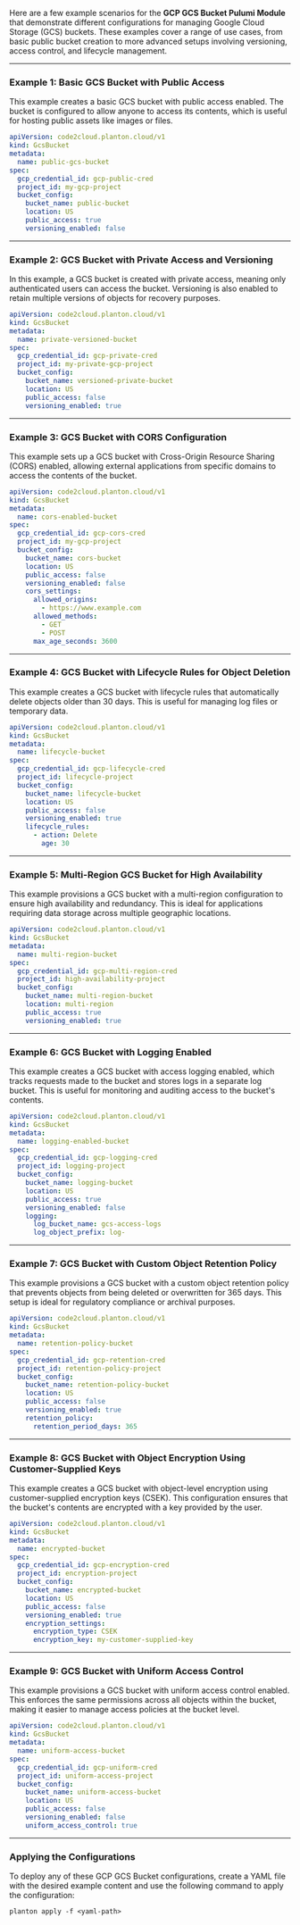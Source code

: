 Here are a few example scenarios for the **GCP GCS Bucket Pulumi Module** that demonstrate different configurations for managing Google Cloud Storage (GCS) buckets. These examples cover a range of use cases, from basic public bucket creation to more advanced setups involving versioning, access control, and lifecycle management.

---

### Example 1: Basic GCS Bucket with Public Access

This example creates a basic GCS bucket with public access enabled. The bucket is configured to allow anyone to access its contents, which is useful for hosting public assets like images or files.

```yaml
apiVersion: code2cloud.planton.cloud/v1
kind: GcsBucket
metadata:
  name: public-gcs-bucket
spec:
  gcp_credential_id: gcp-public-cred
  project_id: my-gcp-project
  bucket_config:
    bucket_name: public-bucket
    location: US
    public_access: true
    versioning_enabled: false
```

---

### Example 2: GCS Bucket with Private Access and Versioning

In this example, a GCS bucket is created with private access, meaning only authenticated users can access the bucket. Versioning is also enabled to retain multiple versions of objects for recovery purposes.

```yaml
apiVersion: code2cloud.planton.cloud/v1
kind: GcsBucket
metadata:
  name: private-versioned-bucket
spec:
  gcp_credential_id: gcp-private-cred
  project_id: my-private-gcp-project
  bucket_config:
    bucket_name: versioned-private-bucket
    location: US
    public_access: false
    versioning_enabled: true
```

---

### Example 3: GCS Bucket with CORS Configuration

This example sets up a GCS bucket with Cross-Origin Resource Sharing (CORS) enabled, allowing external applications from specific domains to access the contents of the bucket.

```yaml
apiVersion: code2cloud.planton.cloud/v1
kind: GcsBucket
metadata:
  name: cors-enabled-bucket
spec:
  gcp_credential_id: gcp-cors-cred
  project_id: my-gcp-project
  bucket_config:
    bucket_name: cors-bucket
    location: US
    public_access: false
    versioning_enabled: false
    cors_settings:
      allowed_origins:
        - https://www.example.com
      allowed_methods:
        - GET
        - POST
      max_age_seconds: 3600
```

---

### Example 4: GCS Bucket with Lifecycle Rules for Object Deletion

This example creates a GCS bucket with lifecycle rules that automatically delete objects older than 30 days. This is useful for managing log files or temporary data.

```yaml
apiVersion: code2cloud.planton.cloud/v1
kind: GcsBucket
metadata:
  name: lifecycle-bucket
spec:
  gcp_credential_id: gcp-lifecycle-cred
  project_id: lifecycle-project
  bucket_config:
    bucket_name: lifecycle-bucket
    location: US
    public_access: false
    versioning_enabled: true
    lifecycle_rules:
      - action: Delete
        age: 30
```

---

### Example 5: Multi-Region GCS Bucket for High Availability

This example provisions a GCS bucket with a multi-region configuration to ensure high availability and redundancy. This is ideal for applications requiring data storage across multiple geographic locations.

```yaml
apiVersion: code2cloud.planton.cloud/v1
kind: GcsBucket
metadata:
  name: multi-region-bucket
spec:
  gcp_credential_id: gcp-multi-region-cred
  project_id: high-availability-project
  bucket_config:
    bucket_name: multi-region-bucket
    location: multi-region
    public_access: true
    versioning_enabled: true
```

---

### Example 6: GCS Bucket with Logging Enabled

This example creates a GCS bucket with access logging enabled, which tracks requests made to the bucket and stores logs in a separate log bucket. This is useful for monitoring and auditing access to the bucket's contents.

```yaml
apiVersion: code2cloud.planton.cloud/v1
kind: GcsBucket
metadata:
  name: logging-enabled-bucket
spec:
  gcp_credential_id: gcp-logging-cred
  project_id: logging-project
  bucket_config:
    bucket_name: logging-bucket
    location: US
    public_access: true
    versioning_enabled: false
    logging:
      log_bucket_name: gcs-access-logs
      log_object_prefix: log-
```

---

### Example 7: GCS Bucket with Custom Object Retention Policy

This example provisions a GCS bucket with a custom object retention policy that prevents objects from being deleted or overwritten for 365 days. This setup is ideal for regulatory compliance or archival purposes.

```yaml
apiVersion: code2cloud.planton.cloud/v1
kind: GcsBucket
metadata:
  name: retention-policy-bucket
spec:
  gcp_credential_id: gcp-retention-cred
  project_id: retention-policy-project
  bucket_config:
    bucket_name: retention-policy-bucket
    location: US
    public_access: false
    versioning_enabled: true
    retention_policy:
      retention_period_days: 365
```

---

### Example 8: GCS Bucket with Object Encryption Using Customer-Supplied Keys

This example creates a GCS bucket with object-level encryption using customer-supplied encryption keys (CSEK). This configuration ensures that the bucket's contents are encrypted with a key provided by the user.

```yaml
apiVersion: code2cloud.planton.cloud/v1
kind: GcsBucket
metadata:
  name: encrypted-bucket
spec:
  gcp_credential_id: gcp-encryption-cred
  project_id: encryption-project
  bucket_config:
    bucket_name: encrypted-bucket
    location: US
    public_access: false
    versioning_enabled: true
    encryption_settings:
      encryption_type: CSEK
      encryption_key: my-customer-supplied-key
```

---

### Example 9: GCS Bucket with Uniform Access Control

This example provisions a GCS bucket with uniform access control enabled. This enforces the same permissions across all objects within the bucket, making it easier to manage access policies at the bucket level.

```yaml
apiVersion: code2cloud.planton.cloud/v1
kind: GcsBucket
metadata:
  name: uniform-access-bucket
spec:
  gcp_credential_id: gcp-uniform-cred
  project_id: uniform-access-project
  bucket_config:
    bucket_name: uniform-access-bucket
    location: US
    public_access: false
    versioning_enabled: false
    uniform_access_control: true
```

---

### Applying the Configurations

To deploy any of these GCP GCS Bucket configurations, create a YAML file with the desired example content and use the following command to apply the configuration:

```shell
planton apply -f <yaml-path>
```

